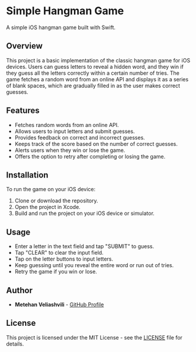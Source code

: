 # Simple Hangman Game

A simple iOS hangman game built with Swift.

## Overview

This project is a basic implementation of the classic hangman game for iOS devices. Users can guess letters to reveal a hidden word, and they win if they guess all the letters correctly within a certain number of tries. The game fetches a random word from an online API and displays it as a series of blank spaces, which are gradually filled in as the user makes correct guesses.

## Features

- Fetches random words from an online API.
- Allows users to input letters and submit guesses.
- Provides feedback on correct and incorrect guesses.
- Keeps track of the score based on the number of correct guesses.
- Alerts users when they win or lose the game.
- Offers the option to retry after completing or losing the game.

## Installation

To run the game on your iOS device:

1. Clone or download the repository.
2. Open the project in Xcode.
3. Build and run the project on your iOS device or simulator.

## Usage

- Enter a letter in the text field and tap "SUBMIT" to guess.
- Tap "CLEAR" to clear the input field.
- Tap on the letter buttons to input letters.
- Keep guessing until you reveal the entire word or run out of tries.
- Retry the game if you win or lose.

## Author

- **Metehan Veliashvili** - [GitHub Profile](https://github.com/Veliashvilii)

## License

This project is licensed under the MIT License - see the [LICENSE](LICENSE) file for details.
